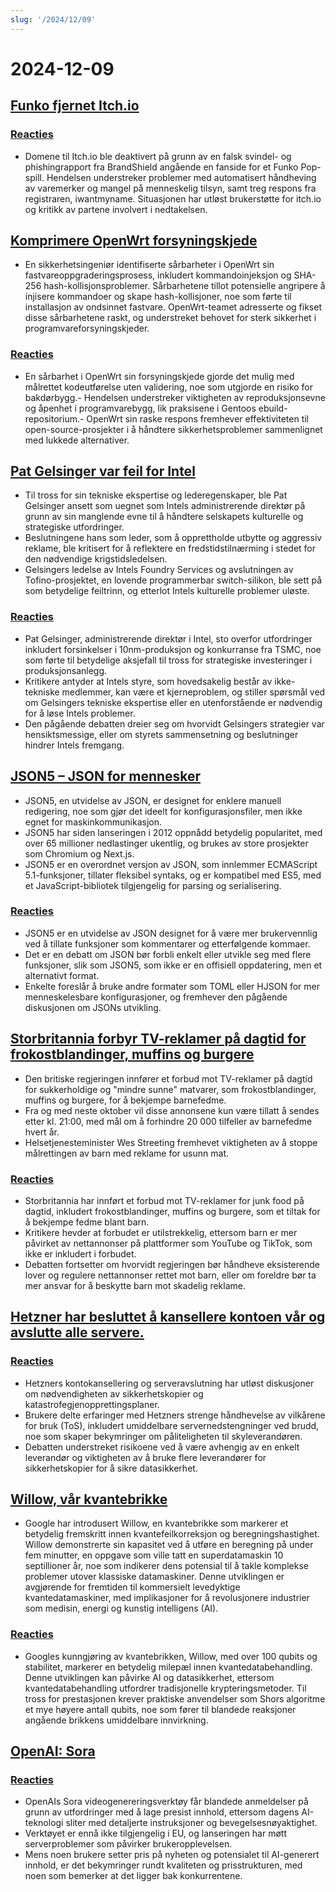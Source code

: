 ```yaml
---
slug: '/2024/12/09'
---
```


# 2024-12-09

## [Funko fjernet Itch.io](https://bsky.app/profile/itch.io/post/3lcu6h465bs2n)

### [Reacties](https://news.ycombinator.com/item?id=42363727)

- Domene til Itch.io ble deaktivert på grunn av en falsk svindel- og phishingrapport fra BrandShield angående en fanside for et Funko Pop-spill. Hendelsen understreker problemer med automatisert håndheving av varemerker og mangel på menneskelig tilsyn, samt treg respons fra registraren, iwantmyname. Situasjonen har utløst brukerstøtte for itch.io og kritikk av partene involvert i nedtakelsen.

## [Komprimere OpenWrt forsyningskjede](https://flatt.tech/research/posts/compromising-openwrt-supply-chain-sha256-collision/)

- En sikkerhetsingeniør identifiserte sårbarheter i OpenWrt sin fastvareoppgraderingsprosess, inkludert kommandoinjeksjon og SHA-256 hash-kollisjonsproblemer. Sårbarhetene tillot potensielle angripere å injisere kommandoer og skape hash-kollisjoner, noe som førte til installasjon av ondsinnet fastvare. OpenWrt-teamet adresserte og fikset disse sårbarhetene raskt, og understreket behovet for sterk sikkerhet i programvareforsyningskjeder.

### [Reacties](https://news.ycombinator.com/item?id=42363102)

- En sårbarhet i OpenWrt sin forsyningskjede gjorde det mulig med målrettet kodeutførelse uten validering, noe som utgjorde en risiko for bakdørbygg.- Hendelsen understreker viktigheten av reproduksjonsevne og åpenhet i programvarebygg, lik praksisene i Gentoos ebuild-repositorium.- OpenWrt sin raske respons fremhever effektiviteten til open-source-prosjekter i å håndtere sikkerhetsproblemer sammenlignet med lukkede alternativer.

## [Pat Gelsinger var feil for Intel](https://bcantrill.dtrace.org/2024/12/08/why-gelsinger-was-wrong-for-intel/)

- Til tross for sin tekniske ekspertise og lederegenskaper, ble Pat Gelsinger ansett som uegnet som Intels administrerende direktør på grunn av sin manglende evne til å håndtere selskapets kulturelle og strategiske utfordringer.
- Beslutningene hans som leder, som å opprettholde utbytte og aggressiv reklame, ble kritisert for å reflektere en fredstidstilnærming i stedet for den nødvendige krigstidsledelsen.
- Gelsingers ledelse av Intels Foundry Services og avslutningen av Tofino-prosjektet, en lovende programmerbar switch-silikon, ble sett på som betydelige feiltrinn, og etterlot Intels kulturelle problemer uløste.

### [Reacties](https://news.ycombinator.com/item?id=42361955)

- Pat Gelsinger, administrerende direktør i Intel, sto overfor utfordringer inkludert forsinkelser i 10nm-produksjon og konkurranse fra TSMC, noe som førte til betydelige aksjefall til tross for strategiske investeringer i produksjonsanlegg.
- Kritikere antyder at Intels styre, som hovedsakelig består av ikke-tekniske medlemmer, kan være et kjerneproblem, og stiller spørsmål ved om Gelsingers tekniske ekspertise eller en utenforstående er nødvendig for å løse Intels problemer.
- Den pågående debatten dreier seg om hvorvidt Gelsingers strategier var hensiktsmessige, eller om styrets sammensetning og beslutninger hindrer Intels fremgang.

## [JSON5 – JSON for mennesker](https://json5.org/)

- JSON5, en utvidelse av JSON, er designet for enklere manuell redigering, noe som gjør det ideelt for konfigurasjonsfiler, men ikke egnet for maskinkommunikasjon.
- JSON5 har siden lanseringen i 2012 oppnådd betydelig popularitet, med over 65 millioner nedlastinger ukentlig, og brukes av store prosjekter som Chromium og Next.js.
- JSON5 er en overordnet versjon av JSON, som innlemmer ECMAScript 5.1-funksjoner, tillater fleksibel syntaks, og er kompatibel med ES5, med et JavaScript-bibliotek tilgjengelig for parsing og serialisering.

### [Reacties](https://news.ycombinator.com/item?id=42360681)

- JSON5 er en utvidelse av JSON designet for å være mer brukervennlig ved å tillate funksjoner som kommentarer og etterfølgende kommaer.
- Det er en debatt om JSON bør forbli enkelt eller utvikle seg med flere funksjoner, slik som JSON5, som ikke er en offisiell oppdatering, men et alternativt format.
- Enkelte foreslår å bruke andre formater som TOML eller HJSON for mer menneskelesbare konfigurasjoner, og fremhever den pågående diskusjonen om JSONs utvikling.

## [Storbritannia forbyr TV-reklamer på dagtid for frokostblandinger, muffins og burgere](https://www.france24.com/en/live-news/20241204-uk-bans-daytime-tv-ads-for-cereals-muffins-and-burgers)

- Den britiske regjeringen innfører et forbud mot TV-reklamer på dagtid for sukkerholdige og "mindre sunne" matvarer, som frokostblandinger, muffins og burgere, for å bekjempe barnefedme.
- Fra og med neste oktober vil disse annonsene kun være tillatt å sendes etter kl. 21:00, med mål om å forhindre 20 000 tilfeller av barnefedme hvert år.
- Helsetjenesteminister Wes Streeting fremhevet viktigheten av å stoppe målrettingen av barn med reklame for usunn mat.

### [Reacties](https://news.ycombinator.com/item?id=42359836)

- Storbritannia har innført et forbud mot TV-reklamer for junk food på dagtid, inkludert frokostblandinger, muffins og burgere, som et tiltak for å bekjempe fedme blant barn.
- Kritikere hevder at forbudet er utilstrekkelig, ettersom barn er mer påvirket av nettannonser på plattformer som YouTube og TikTok, som ikke er inkludert i forbudet.
- Debatten fortsetter om hvorvidt regjeringen bør håndheve eksisterende lover og regulere nettannonser rettet mot barn, eller om foreldre bør ta mer ansvar for å beskytte barn mot skadelig reklame.

## [Hetzner har besluttet å kansellere kontoen vår og avslutte alle servere.](https://mastodon.social/@kiwix/113622081750449356)

### [Reacties](https://news.ycombinator.com/item?id=42365295)

- Hetzners kontokansellering og serveravslutning har utløst diskusjoner om nødvendigheten av sikkerhetskopier og katastrofegjenopprettingsplaner.
- Brukere delte erfaringer med Hetzners strenge håndhevelse av vilkårene for bruk (ToS), inkludert umiddelbare servernedstengninger ved brudd, noe som skaper bekymringer om påliteligheten til skyleverandøren.
- Debatten understreket risikoene ved å være avhengig av en enkelt leverandør og viktigheten av å bruke flere leverandører for sikkerhetskopier for å sikre datasikkerhet.

## [Willow, vår kvantebrikke](https://blog.google/technology/research/google-willow-quantum-chip/)

- Google har introdusert Willow, en kvantebrikke som markerer et betydelig fremskritt innen kvantefeilkorreksjon og beregningshastighet. Willow demonstrerte sin kapasitet ved å utføre en beregning på under fem minutter, en oppgave som ville tatt en superdatamaskin 10 septillioner år, noe som indikerer dens potensial til å takle komplekse problemer utover klassiske datamaskiner. Denne utviklingen er avgjørende for fremtiden til kommersielt levedyktige kvantedatamaskiner, med implikasjoner for å revolusjonere industrier som medisin, energi og kunstig intelligens (AI).

### [Reacties](https://news.ycombinator.com/item?id=42367649)

- Googles kunngjøring av kvantebrikken, Willow, med over 100 qubits og stabilitet, markerer en betydelig milepæl innen kvantedatabehandling. Denne utviklingen kan påvirke AI og datasikkerhet, ettersom kvantedatabehandling utfordrer tradisjonelle krypteringsmetoder. Til tross for prestasjonen krever praktiske anvendelser som Shors algoritme et mye høyere antall qubits, noe som fører til blandede reaksjoner angående brikkens umiddelbare innvirkning.

## [OpenAI: Sora](https://sora.com/)

### [Reacties](https://news.ycombinator.com/item?id=42368604)

- OpenAIs Sora videogenereringsverktøy får blandede anmeldelser på grunn av utfordringer med å lage presist innhold, ettersom dagens AI-teknologi sliter med detaljerte instruksjoner og bevegelsesnøyaktighet.
- Verktøyet er ennå ikke tilgjengelig i EU, og lanseringen har møtt serverproblemer som påvirker brukeropplevelsen.
- Mens noen brukere setter pris på nyheten og potensialet til AI-generert innhold, er det bekymringer rundt kvaliteten og prisstrukturen, med noen som bemerker at det ligger bak konkurrentene.

<head>
  <meta property="og:title" content="Funko fjernet Itch.io" />
  <meta property="og:type" content="website" />
  <meta property="og:image" content="https://og.cho.sh/api/og/?title=Funko%20fjernet%20Itch.io&subheading=maandag%209%20december%202024%3A%20Samenvatting%20Hacker%20News" />
</head>
